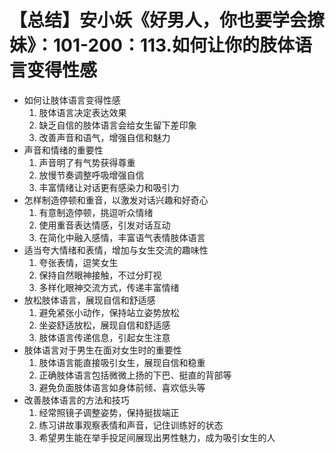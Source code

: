# 【总结】安小妖《好男人，你也要学会撩妹》：101-200：113.如何让你的肢体语言变得性感

-   如何让肢体语言变得性感
    1.  肢体语言决定表达效果
    2.  缺乏自信的肢体语言会给女生留下差印象
    3.  改善声音和语气，增强自信和魅力
-   声音和情绪的重要性
    1.  声音明了有气势获得尊重
    2.  放慢节奏调整呼吸增强自信
    3.  丰富情绪让对话更有感染力和吸引力
-   怎样制造停顿和重音，以激发对话兴趣和好奇心
    1.  有意制造停顿，挑逗听众情绪
    2.  使用重音表达情感，引发对话互动
    3.  在简化中融入感情，丰富语气表情肢体语言
-   适当夸大情绪和表情，增加与女生交流的趣味性
    1.  夸张表情，逗笑女生
    2.  保持自然眼神接触，不过分盯视
    3.  多样化眼神交流方式，传递丰富情绪
-   放松肢体语言，展现自信和舒适感
    1.  避免紧张小动作，保持站立姿势放松
    2.  坐姿舒适放松，展现自信和舒适感
    3.  肢体语言传递信息，引起女生注意
-   肢体语言对于男生在面对女生时的重要性
    1.  肢体语言能直接吸引女生，展现自信和稳重
    2.  正确肢体语言包括微微上扬的下巴、挺直的背部等
    3.  避免负面肢体语言如身体前倾、喜欢低头等
-   改善肢体语言的方法和技巧
    1.  经常照镜子调整姿势，保持挺拔端正
    2.  练习讲故事观察表情和声音，记住训练好的状态
    3.  希望男生能在举手投足间展现出男性魅力，成为吸引女生的人